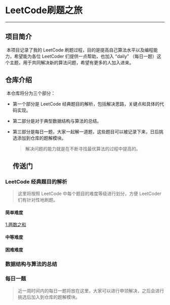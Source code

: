# LeetCode刷题之旅

***
## 项目简介

​	本项目记录了我的 LeetCode 刷题过程，目的是提高自己算法水平以及编程能力，希望能为各位 LeetCoder 们提供一点帮助，也加入 “daily” （每日一题）这个主题，用于共同解决新的算法问题，希望有更多的人加入进来。

## 仓库介绍

​	本仓库将分为三个部分：

* 第一个部分是 LeetCode 经典题目的解析，包括解决思路，关键点和具体的代码实现。

* 第二部分是对于典型数据结构与算法的总结。

* 第三部分是每日一题，大家一起解一道题，这些题目可以被记录下来，日后挑选添加到仓库的题解模块。

  > 解决问题的能力就是在不断寻找最优算法的过程中提高的。

	## 传送门

###  LeetCode 经典题目的解析

> 这里将按照 LeetCode 中每个题目的难度等级进行划分，方便 LeetCoder 们有针对性地刷题。

#### 简单难度
[1.两数之和](https://github.com/Silence-ye/LeetCode/blob/master/problems/1.%E4%B8%A4%E6%95%B0%E4%B9%8B%E5%92%8C.md)

#### 中等难度

#### 困难难度

### 数据结构与算法的总结

### 每日一题

> 近一周时间内的每日一题将放在这里，大家可以进行申领解决，之后会进行挑选后加入到仓库的题解模块。








